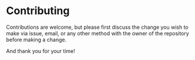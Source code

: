 # Contributing
Contributions are welcome, but please first discuss the change you wish to make via issue, email, or any other method with the owner of the repository before making a change.

And thank you for your time!